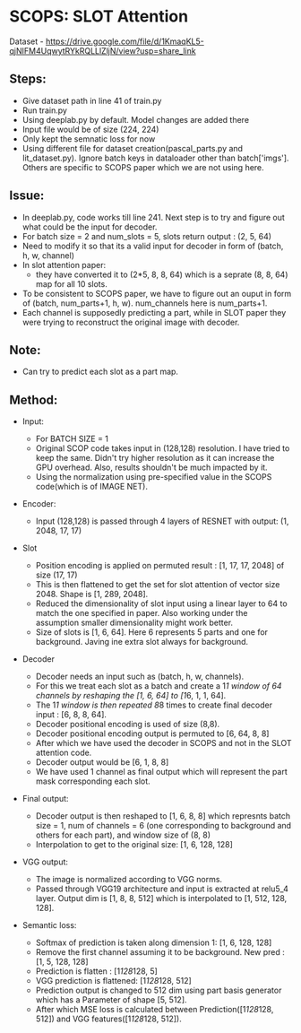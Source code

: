 # SCOPS: SLOT Attention

Dataset - https://drive.google.com/file/d/1KmaqKL5-qjNIFM4UqwytRYkRQLLlZljN/view?usp=share_link

## Steps:
* Give dataset path in line 41 of train.py
* Run train.py
* Using deeplab.py by default. Model changes are added there
* Input file would be of size (224, 224)
* Only kept the semnatic loss for now
* Using different file for dataset creation(pascal_parts.py and lit_dataset.py). Ignore batch keys in dataloader other than batch['imgs']. Others are specific to SCOPS paper which we are not using here. 


## Issue:
* In deeplab.py, code works till line 241. Next step is to try and figure out what could be the input for decoder.
* For batch size = 2 and num_slots = 5, slots return output : (2, 5, 64)
* Need to modify it so that its a valid input for decoder in form of (batch, h, w, channel)
* In slot attention paper:
  * they have converted it to (2*5, 8, 8, 64) which is a seprate (8, 8, 64) map for all 10 slots.
* To be consistent to SCOPS paper, we have to figure out an ouput in form of (batch, num_parts+1, h, w). num_channels here is num_parts+1.
* Each channel is supposedly predicting a part, while in SLOT paper they were trying to reconstruct the original image with decoder.

## Note:
* Can try to predict each slot as a part map. 

## Method:
* Input:
  * For BATCH SIZE = 1
  * Original SCOP code takes input in (128,128) resolution. I have tried to keep the same. Didn't try higher resolution as it can increase the GPU overhead. Also, results shouldn't be much impacted by it.
  * Using the normalization using pre-specified value in the SCOPS code(which is of IMAGE NET).

* Encoder:
  * Input (128,128) is passed through 4 layers of RESNET with output: (1, 2048, 17, 17)

* Slot
  * Position encoding is applied on permuted result : [1, 17, 17, 2048] of size (17, 17)
  * This is then flattened to get the set for slot attention of vector size 2048. Shape is [1, 289, 2048].
  * Reduced the dimensionality of slot input using a linear layer to 64 to match the one specified in paper. Also working under the assumption smaller dimensionality might work better.
  *  Size of slots is [1, 6, 64]. Here 6 represents 5 parts and one for background. Javing ine extra slot always for background.

* Decoder
  * Decoder needs an input such as (batch, h, w, channels).
  * For this we treat each slot as a batch and create a 1*1 window of 64 channels by reshaping the [1, 6, 64] to [1*6, 1, 1, 64]. 
  * The 1*1 window is then repeated 8*8 times to create final decoder input : [6, 8, 8, 64].
  * Decoder positional encoding is used of size (8,8).
  * Decoder positional encoding output is permuted to [6, 64, 8, 8]
  * After which we have used the decoder in SCOPS and not in the SLOT attention code.
  * Decoder output would be [6, 1, 8, 8] 
  * We have used 1 channel as final output which will represent the part mask corresponding each slot.

* Final output:
  * Decoder output is then reshaped to [1, 6, 8, 8] which represnts batch size = 1, num of channels = 6 (one corresponding to background and others for each part), and window size of (8, 8)
  * Interpolation to get to the original size: [1, 6, 128, 128]

* VGG output:
  * The image is normalized according to VGG norms.
  * Passed through VGG19 architecture and input is extracted at relu5_4 layer. Output dim is [1, 8, 8, 512] which is interpolated to [1, 512, 128, 128].

* Semantic loss:
  * Softmax of prediction is taken along dimension 1: [1, 6, 128, 128]
  * Remove the first channel assuming it to be background. New pred : [1, 5, 128, 128]
  * Prediction is flatten : [1*128*128, 5]
  * VGG prediction is flattened: [1*128*128, 512]
  * Prediction output is changed to 512 dim using part basis generator which has a Parameter of shape [5, 512].
  * After which MSE loss is calculated between Prediction([1*128*128, 512]) and VGG features([1*128*128, 512]).

  


